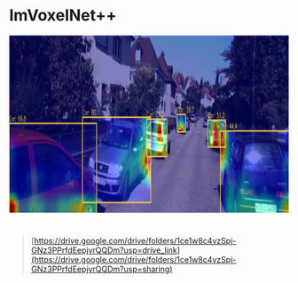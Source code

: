 # ImVoxelNet++

<p align="center">
  <img src="assets/imvoxelnet2.png" alt="argdeco" width="1280" height="320" />
</p>

<h1></h1>

> [https://drive.google.com/drive/folders/1ce1w8c4vzSpj-GNz3PPrfdEepjvrQQDm?usp=drive_link](https://drive.google.com/drive/folders/1ce1w8c4vzSpj-GNz3PPrfdEepjvrQQDm?usp=sharing)
